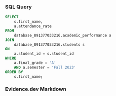 ### SQL Query
```sql attendance_by_student
SELECT 
    s.first_name, 
    a.attendance_rate
FROM 
    database_891377033216.academic_performance a 
JOIN 
    database_891377033216.students s 
ON 
    a.student_id = s.student_id
WHERE 
    a.final_grade = 'A' 
    AND a.semester = 'Fall 2023'
ORDER BY 
    s.first_name;
```

### Evidence.dev Markdown

<BarChart
    data={attendance_by_student}
    x=first_name
    y=attendance_rate
    labels=true
/>